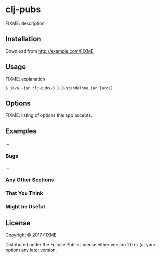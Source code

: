 # clj-pubs

FIXME: description

## Installation

Download from http://example.com/FIXME.

## Usage

FIXME: explanation

    $ java -jar clj-pubs-0.1.0-standalone.jar [args]

## Options

FIXME: listing of options this app accepts.

## Examples

...

### Bugs

...

### Any Other Sections
### That You Think
### Might be Useful

## License

Copyright © 2017 FIXME

Distributed under the Eclipse Public License either version 1.0 or (at
your option) any later version.
